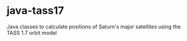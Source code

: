# java-tass17
Java classes to calculate positions of Saturn's major satellites using the TASS 1.7 orbit model
